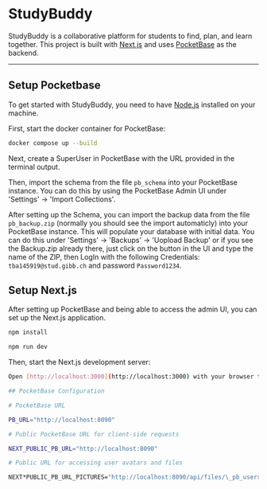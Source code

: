 # StudyBuddy

StudyBuddy is a collaborative platform for students to find, plan, and learn together. This project is built with [Next.js](https://nextjs.org) and uses [PocketBase](https://pocketbase.io) as the backend.

---

## Setup Pocketbase

To get started with StudyBuddy, you need to have [Node.js](https://nodejs.org) installed on your machine.

First, start the docker container for PocketBase:

```bash
docker compose up --build
```

Next, create a SuperUser in PocketBase with the URL provided in the terminal output.

Then, import the schema from the file `pb_schema` into your PocketBase instance. You can do this by using the PocketBase Admin UI under 'Settings' -> 'Import Collections'.

After setting up the Schema, you can import the backup data from the file `pb_backup.zip` (normally you should see the import automaticly) into your PocketBase instance. This will populate your database with initial data. You can do this under 'Settings' -> 'Backups' -> 'Uopload Backup' or if you see the Backup.zip already there, just click on the button in the UI and type the name of the ZIP, then LogIn with the following Credentials:
`tba145919@stud.gibb.ch` and password `Password1234`.

## Setup Next.js

After setting up PocketBase and being able to access the admin UI, you can set up the Next.js application.

```bash
npm install

npm run dev
```

Then, start the Next.js development server:

```bash
Open [http://localhost:3000](http://localhost:3000) with your browser to see the result.

## PocketBase Configuration

# PocketBase URL

PB_URL="http://localhost:8090"

# Public PocketBase URL for client-side requests

NEXT_PUBLIC_PB_URL="http://localhost:8090"

# Public URL for accessing user avatars and files

NEXT*PUBLIC_PB_URL_PICTURES="http://localhost:8090/api/files/\_pb_users_auth*"
```
